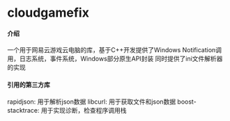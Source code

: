 # cloudgamefix

#### 介绍
一个用于网易云游戏云电脑的库，基于C++开发提供了Windows Notification调用，日志系统，事件系统，Windows部分原生API封装
同时提供了ini文件解析器的实现

#### 引用的第三方库
rapidjson: 用于解析json数据
libcurl: 用于获取文件和json数据
boost-stacktrace: 用于实现诊断，检查程序调用栈